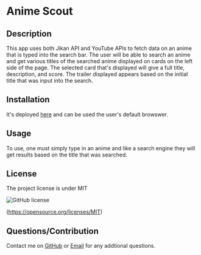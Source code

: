 # Anime Scout

## Description
This app uses both Jikan API and YouTube APIs to fetch data on an anime that is typed into the search bar. The user will be able to search an anime and get various titles of the searched anime displayed on cards on the left side of the page. The selected card that's displayed will give a full title, description, and score. The trailer displayed appears based on the initial title that was input into the search.

## Installation

It's deployed [here]() and can be used the user's default browswer.

## Usage

To use, one must simply type in an anime and like a search engine they will get results based on the title that was searched.

## License

The project license is under MIT

![GitHub license](https://img.shields.io/badge/license-MIT-brightgreen.svg)

(https://opensource.org/licenses/MIT)

## Questions/Contribution

Contact me on [GitHub](https://github.com/jdellis490) or [Email](mailto:jdellis490@gmail.com) for any addtional questions.
